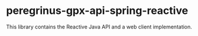# peregrinus-gpx-api-spring-reactive

This library contains the Reactive Java API and a web client implementation.